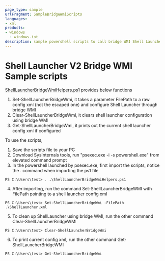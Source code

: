 ```yaml
---
page_type: sample
urlFragment: SampleBridgeWmiScripts
languages:
- xml
products:
- windows
  - windows-iot
description: sample powershell scripts to call bridge WMI Shell Launcher node
---
```


# Shell Launcher V2 Bridge WMI Sample scripts

[ShellLauncherBridgeWmiHelpers.ps1](./ShellLauncherBridgeWmiHelpers.ps1) provides below functions
1. Set-ShellLauncherBridgeWmi, it takes a parameter FilePath to a raw config xml (not the escaped one) and configure Shell Launcher through bridge WMI 
2. Clear-ShellLauncherBridgeWmi, it clears shell launcher configuration using bridge WMI
3. Get-ShellLauncherBridgeWmi, it prints out the current shell launcher config xml if configured

To use the scripts,
1. Save the scripts file to your PC
2. Download SysInternals tools, run "psexec.exe -i -s powershell.exe" from elevated command prompt
3. In the powershell launched by psexec.exe, first import the scripts, notice the . command when importing the ps1 file
```
PS C:\Users\test> . .\ShellLauncherBridgeWmiHelpers.ps1
```
4. After importing, run the command Set-ShellLauncherBridgeWMI with FilePath pointing to a shell launcher config xml
```
PS C:\Users\test> Set-ShellLauncherBridgeWmi -FilePath .\ShellLauncher.xml
```
5. To clean up ShellLauncher using bridge WMI, run the other command Clear-ShellLauncherBridgeWMI

```
PS C:\Users\test> Clear-ShellLauncherBridgeWmi
```
6. To print current config xml, run the other command Get-ShellLauncherBridgeWMI

```
PS C:\Users\test> Get-ShellLauncherBridgeWmi
```
